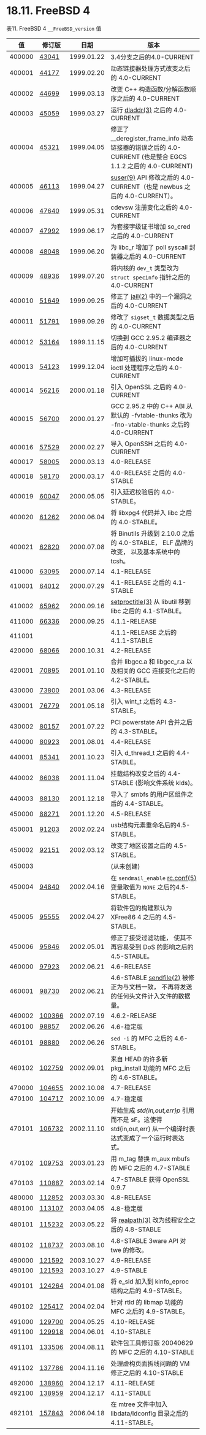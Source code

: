 # 18.11. FreeBSD 4

表11. FreeBSD 4 `__FreeBSD_version` 值

| 值 | 修订版 | 日期 | 版本 |
| --- | --- | --- | --- |
| 400000	 | [43041](https://svnweb.freebsd.org/changeset/base/43041)	 | 1999.01.22	 | 3.4分支之后的4.0-CURRENT |
| 400001	 | [44177](https://svnweb.freebsd.org/changeset/base/44177)	 | 1999.02.20	 | 动态链接器处理方式改变之后的 4.0-CURRENT |
| 400002	 | [44699](https://svnweb.freebsd.org/changeset/base/44699)	 | 1999.03.13 	 | 改变 C++ 构造函数/分解函数顺序之后的 4.0-CURRENT |
| 400003	 | [45059](https://svnweb.freebsd.org/changeset/base/45059)	 | 1999.03.27	 | 运行 [dladdr(3)](https://www.freebsd.org/cgi/man.cgi?query=dladdr&sektion=3&format=html) 之后的 4.0-CURRENT |
| 400004	 | [45321](https://svnweb.freebsd.org/changeset/base/45321)	 | 1999.04.05 	 | 修正了 __deregister_frame_info 动态链接器的错误之后的 4.0-CURRENT (也是整合 EGCS 1.1.2 之后的 4.0-CURRENT) |
| 400005	 | [46113](https://svnweb.freebsd.org/changeset/base/46113)	 | 1999.04.27	 | [suser(9)](https://www.freebsd.org/cgi/man.cgi?query=suser&sektion=9&format=html) API 修改之后的 4.0-CURRENT（也是 newbus 之后的 4.0-CURRENT）。 |
| 400006	 | [47640](https://svnweb.freebsd.org/changeset/base/47640)	 | 1999.05.31 	 | cdevsw 注册变化之后的 4.0-CURRENT |
| 400007	 | [47992](https://svnweb.freebsd.org/changeset/base/47992)	 | 1999.06.17 	 | 为套接字级证书增加 so_cred 之后的 4.0-CURRENT |
| 400008	 | [48048](https://svnweb.freebsd.org/changeset/base/48048)	 | 1999.06.20 	 | 为 libc_r 增加了 poll syscall 封装器之后的 4.0-CURRENT |
| 400009	 | [48936](https://svnweb.freebsd.org/changeset/base/48936)	 | 1999.07.20 	 | 将内核的 `dev_t` 类型改为 `struct specinfo` 指针之后的 4.0-CURRENT |
| 400010	 | [51649](https://svnweb.freebsd.org/changeset/base/51649)	 | 1999.09.25 	 | 修正了 [jail(2)](https://www.freebsd.org/cgi/man.cgi?query=jail&sektion=2&format=html) 中的一个漏洞之后的 4.0-CURRENT |
| 400011	 | [51791](https://svnweb.freebsd.org/changeset/base/51791)	 | 1999.09.29 	 | 修改了 `sigset_t` 数据类型之后的 4.0-CURRENT |
| 400012	 | [53164](https://svnweb.freebsd.org/changeset/base/53164)	 | 1999.11.15 	 | 切换到 GCC 2.95.2 编译器之后的 4.0-CURRENT |
| 400013	 | [54123](https://svnweb.freebsd.org/changeset/base/54123)	 | 1999.12.04 	 | 增加可插拔的 linux-mode ioctl 处理程序之后的 4.0-CURRENT |
| 400014	 | [56216](https://svnweb.freebsd.org/changeset/base/56216)	 | 2000.01.18 	 | 引入 OpenSSL 之后的 4.0-CURRENT |
| 400015	 | [56700](https://svnweb.freebsd.org/changeset/base/56700)	 | 2000.01.27	 | GCC 2.95.2 中的 C++ ABI 从默认的 -fvtable-thunks 改为 -fno-vtable-thunks 之后的 4.0-CURRENT |
| 400016	 | [57529](https://svnweb.freebsd.org/changeset/base/57529)	 | 2000.02.27	 | 导入 OpenSSH 之后的 4.0-CURRENT |
| 400017	 | [58005](https://svnweb.freebsd.org/changeset/base/58005)	 | 2000.03.13	 | 4.0-RELEASE |
| 400018	 | [58170](https://svnweb.freebsd.org/changeset/base/58170)	 | 2000.03.17	 | 4.0-RELEASE 之后的 4.0-STABLE |
| 400019	 | [60047](https://svnweb.freebsd.org/changeset/base/60047)	 | 2000.05.05 	 | 引入延迟校验后的 4.0-STABLE。 |
| 400020	 | [61262](https://svnweb.freebsd.org/changeset/base/61262)	 | 2000.06.04	 | 将 libxpg4 代码并入 libc 之后的 4.0-STABLE。 |
| 400021	 | [62820](https://svnweb.freebsd.org/changeset/base/62820)	 | 2000.07.08	 | 将 Binutils 升级到 2.10.0 之后的 4.0-STABLE， ELF 品牌的改变， 以及基本系统中的 tcsh。 |
| 410000	 | [63095](https://svnweb.freebsd.org/changeset/base/63095)	 | 2000.07.14 	 | 4.1-RELEASE |
| 410001	 | [64012](https://svnweb.freebsd.org/changeset/base/64012)	 | 2000.07.29	 | 4.1-RELEASE 之后的 4.1-STABLE |
| 410002	 | [65962](https://svnweb.freebsd.org/changeset/base/65962)	 | 2000.09.16 	 | [setproctitle(3)](https://www.freebsd.org/cgi/man.cgi?query=setproctitle&sektion=3&format=html) 从 libutil 移到 libc 之后的 4.1-STABLE。 |
| 411000	 | [66336](https://svnweb.freebsd.org/changeset/base/66336)	 | 2000.09.25 	 | 4.1.1-RELEASE |
| 411001	 | 	 | 	 | 4.1.1-RELEASE 之后的 4.1.1-STABLE |
| 420000	 | [68066](https://svnweb.freebsd.org/changeset/base/68066)	 | 2000.10.31	 | 4.2-RELEASE |
| 420001	 | [70895](https://svnweb.freebsd.org/changeset/base/70895)	 | 2001.01.10	 | 合并 libgcc.a 和 libgcc_r.a 以及相关的 GCC 连接变化之后的 4.2-STABLE。 |
| 430000	 | [73800](https://svnweb.freebsd.org/changeset/base/73800)	 | 2001.03.06	 | 4.3-RELEASE |
| 430001	 | [76779](https://svnweb.freebsd.org/changeset/base/76779)	 | 2001.05.18	 | 引入 wint_t 之后的 4.3-STABLE。 |
| 430002	 | [80157](https://svnweb.freebsd.org/changeset/base/80157)	 | 2001.07.22	 | PCI powerstate API 合并之后的 4.3-STABLE。 |
| 440000	 | [80923](https://svnweb.freebsd.org/changeset/base/80923)	 | 2001.08.01	 | 4.4-RELEASE |
| 440001	 | [85341](https://svnweb.freebsd.org/changeset/base/85341)	 | 2001.10.23	 | 引入 d_thread_t 之后的 4.4-STABLE。 |
| 440002	 | [86038](https://svnweb.freebsd.org/changeset/base/86038)	 | 2001.11.04	 | 挂载结构改变之后的 4.4-STABLE (影响文件系统 klds)。 |
| 440003	 | [88130](https://svnweb.freebsd.org/changeset/base/88130)	 | 2001.12.18	 | 导入了 smbfs 的用户区组件之后的 4.4-STABLE。 |
| 450000	 | [88271](https://svnweb.freebsd.org/changeset/base/88271)	 | 2001.12.20	 | 4.5-RELEASE |
| 450001	 | [91203](https://svnweb.freebsd.org/changeset/base/91203)	 | 2002.02.24	 | usb结构元素重命名后的4.5-STABLE。 |
| 450002	 | [92151](https://svnweb.freebsd.org/changeset/base/92151)	 | 2002.03.12	 | 改变了地区设置之后的 4.5-STABLE。 |
| 450003	 | 	 | 	 | (从未创建) |
| 450004	 | [94840](https://svnweb.freebsd.org/changeset/base/94840)	 | 2002.04.16	 | 在 `sendmail_enable` [rc.conf(5)](https://www.freebsd.org/cgi/man.cgi?query=rc.conf&sektion=5&format=html) 变量取值为 `NONE` 之后的4.5-STABLE。 |
| 450005	 | [95555](https://svnweb.freebsd.org/changeset/base/95555)	 | 2002.04.27	 | 将软件包的构建默认为 XFree86 4 之后的 4.5-STABLE。 |
| 450006	 | [95846](https://svnweb.freebsd.org/changeset/base/95846)	 | 2002.05.01	 | 修正了接受过滤功能， 使其不再容易受到 DoS 的影响之后的 4.5-STABLE。 |
| 460000	 | [97923](https://svnweb.freebsd.org/changeset/base/97923)	 | 2002.06.21 	 | 4.6-RELEASE |
| 460001	 | [98730](https://svnweb.freebsd.org/changeset/base/98730)	 | 2002.06.21 	 | 4.6-STABLE [sendfile(2)](https://www.freebsd.org/cgi/man.cgi?query=sendfile&sektion=2&format=html) 被修正为与文档一致， 不再将发送的任何头文件计入文件的数据量。 |
| 460002	 | [100366](https://svnweb.freebsd.org/changeset/base/100366)	 | 2002.07.19	 | 4.6.2-RELEASE |
| 460100	 | [98857](https://svnweb.freebsd.org/changeset/base/98857)	 | 2002.06.26	 | 4.6-稳定版 |
| 460101	 | [98880](https://svnweb.freebsd.org/changeset/base/98880)	 | 2002.06.26	 | `sed -i` 的 MFC 之后的 4.6-STABLE。 |
| 460102	 | [102759](https://svnweb.freebsd.org/changeset/base/102759)	 | 2002.09.01	 | 来自 HEAD 的许多新 pkg_install 功能的 MFC 之后的 4.6-STABLE。 |
| 470000	 | [104655](https://svnweb.freebsd.org/changeset/base/104655)	 | 2002.10.08 	 | 4.7-RELEASE |
| 470100	 | [104717](https://svnweb.freebsd.org/changeset/base/104717)	 | 2002.10.09	 | 4.7-稳定版 |
| 470101	 | [106732](https://svnweb.freebsd.org/changeset/base/106732)	 | 2002.11.10	 | 开始生成 *std{in,out,err}p* 引用而不是 sF。这使得 std{in,out,err} 从一个编译时表达式变成了一个运行时表达式。 |
| 470102	 | [109753](https://svnweb.freebsd.org/changeset/base/109753)	 | 2003.01.23 	 | 用 m_tag 替换 m_aux mbufs 的 MFC 之后的 4.7-STABLE |
| 470103	 | [110887](https://svnweb.freebsd.org/changeset/base/110887)	 | 2003.02.14	 | 4.7-STABLE 获得 OpenSSL 0.9.7 |
| 480000	 | [112852](https://svnweb.freebsd.org/changeset/base/112852)	 | 2003.03.30	 | 4.8-RELEASE |
| 480100	 | [113107](https://svnweb.freebsd.org/changeset/base/113107)	 | 2003.04.05	 | 4.8-稳定版 |
| 480101	 | [115232](https://svnweb.freebsd.org/changeset/base/115232)	 | 2003.05.22	 | 将 [realpath(3)](https://www.freebsd.org/cgi/man.cgi?query=realpath&sektion=3&format=html) 改为线程安全之后的 4.8-STABLE |
| 480102	 | [118737](https://svnweb.freebsd.org/changeset/base/118737)	 | 2003.08.10 	 | 4.8-STABLE 3ware API 对 twe 的修改。 |
| 490000	 | [121592](https://svnweb.freebsd.org/changeset/base/121592)	 | 2003.10.27	 | 4.9-RELEASE |
| 490100	 | [121593](https://svnweb.freebsd.org/changeset/base/121593)	 | 2003.10.27	 | 4.9-STABLE |
| 490101	 | [124264](https://svnweb.freebsd.org/changeset/base/124264)	 | 2004.01.08 	 | 将 e_sid 加入到 kinfo_eproc 结构之后的 4.9-STABLE。 |
| 490102	 | [125417](https://svnweb.freebsd.org/changeset/base/125417)	 | 2004.02.04 	 | 针对 rtld 的 libmap 功能的 MFC 之后的 4.9-STABLE。 |
| 491000	 | [129700](https://svnweb.freebsd.org/changeset/base/129700)	 | 2004.05.25	 | 4.10-RELEASE |
| 491100	 | [129918](https://svnweb.freebsd.org/changeset/base/129918)	 | 2004.06.01	 | 4.10-STABLE |
| 491101	 | [133506](https://svnweb.freebsd.org/changeset/base/133506)	 | 2004.08.11	 | 软件包工具修订版 20040629 的 MFC 之后的 4.10-STABLE |
| 491102	 | [137786](https://svnweb.freebsd.org/changeset/base/137786)	 | 2004.11.16 	 | 处理虚构页面拆线问题的 VM 修正之后的 4.10-STABLE |
| 492000	 | [138960](https://svnweb.freebsd.org/changeset/base/138960)	 | 2004.12.17	 | 4.11-RELEASE |
| 492100	 | [138959](https://svnweb.freebsd.org/changeset/base/138959)	 | 2004.12.17	 | 4.11-STABLE |
| 492101	 | [157843](https://svnweb.freebsd.org/changeset/base/157843)	 | 2006.04.18	 | 在 mtree 文件中加入 libdata/ldconfig 目录之后的 4.11-STABLE。 |
